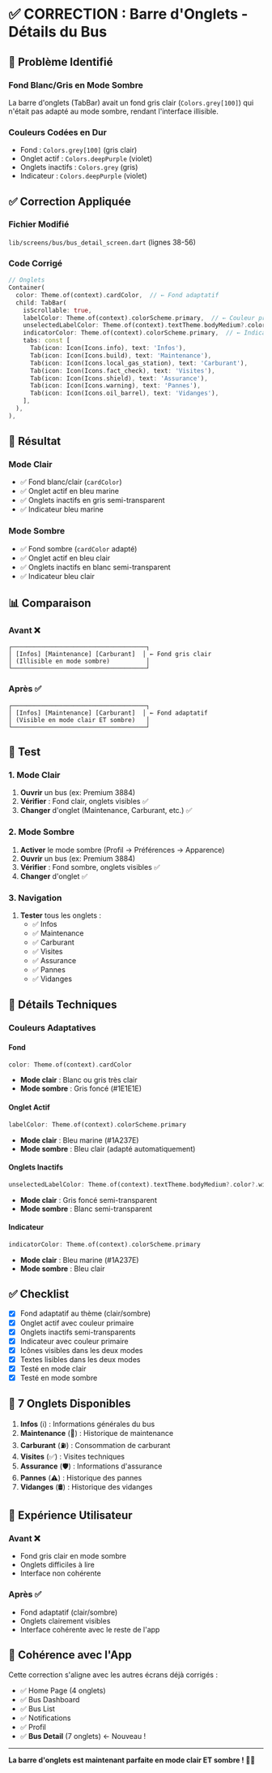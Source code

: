 # ✅ CORRECTION : Barre d'Onglets - Détails du Bus

## 🐛 Problème Identifié

### Fond Blanc/Gris en Mode Sombre
La barre d'onglets (TabBar) avait un fond gris clair (`Colors.grey[100]`) qui n'était pas adapté au mode sombre, rendant l'interface illisible.

### Couleurs Codées en Dur
- Fond : `Colors.grey[100]` (gris clair)
- Onglet actif : `Colors.deepPurple` (violet)
- Onglets inactifs : `Colors.grey` (gris)
- Indicateur : `Colors.deepPurple` (violet)

## ✅ Correction Appliquée

### Fichier Modifié
`lib/screens/bus/bus_detail_screen.dart` (lignes 38-56)

### Code Corrigé
```dart
// Onglets
Container(
  color: Theme.of(context).cardColor,  // ← Fond adaptatif
  child: TabBar(
    isScrollable: true,
    labelColor: Theme.of(context).colorScheme.primary,  // ← Couleur primaire
    unselectedLabelColor: Theme.of(context).textTheme.bodyMedium?.color?.withValues(alpha: 0.6),  // ← Texte semi-transparent
    indicatorColor: Theme.of(context).colorScheme.primary,  // ← Indicateur primaire
    tabs: const [
      Tab(icon: Icon(Icons.info), text: 'Infos'),
      Tab(icon: Icon(Icons.build), text: 'Maintenance'),
      Tab(icon: Icon(Icons.local_gas_station), text: 'Carburant'),
      Tab(icon: Icon(Icons.fact_check), text: 'Visites'),
      Tab(icon: Icon(Icons.shield), text: 'Assurance'),
      Tab(icon: Icon(Icons.warning), text: 'Pannes'),
      Tab(icon: Icon(Icons.oil_barrel), text: 'Vidanges'),
    ],
  ),
),
```

## 🎨 Résultat

### Mode Clair
- ✅ Fond blanc/clair (`cardColor`)
- ✅ Onglet actif en bleu marine
- ✅ Onglets inactifs en gris semi-transparent
- ✅ Indicateur bleu marine

### Mode Sombre
- ✅ Fond sombre (`cardColor` adapté)
- ✅ Onglet actif en bleu clair
- ✅ Onglets inactifs en blanc semi-transparent
- ✅ Indicateur bleu clair

## 📊 Comparaison

### Avant ❌
```
┌─────────────────────────────────────┐
│ [Infos] [Maintenance] [Carburant]  │ ← Fond gris clair
│ (Illisible en mode sombre)          │
└─────────────────────────────────────┘
```

### Après ✅
```
┌─────────────────────────────────────┐
│ [Infos] [Maintenance] [Carburant]  │ ← Fond adaptatif
│ (Visible en mode clair ET sombre)   │
└─────────────────────────────────────┘
```

## 🧪 Test

### 1. Mode Clair
1. **Ouvrir** un bus (ex: Premium 3884)
2. **Vérifier** : Fond clair, onglets visibles ✅
3. **Changer** d'onglet (Maintenance, Carburant, etc.) ✅

### 2. Mode Sombre
1. **Activer** le mode sombre (Profil → Préférences → Apparence)
2. **Ouvrir** un bus (ex: Premium 3884)
3. **Vérifier** : Fond sombre, onglets visibles ✅
4. **Changer** d'onglet ✅

### 3. Navigation
1. **Tester** tous les onglets :
   - ✅ Infos
   - ✅ Maintenance
   - ✅ Carburant
   - ✅ Visites
   - ✅ Assurance
   - ✅ Pannes
   - ✅ Vidanges

## 📝 Détails Techniques

### Couleurs Adaptatives

#### Fond
```dart
color: Theme.of(context).cardColor
```
- **Mode clair** : Blanc ou gris très clair
- **Mode sombre** : Gris foncé (#1E1E1E)

#### Onglet Actif
```dart
labelColor: Theme.of(context).colorScheme.primary
```
- **Mode clair** : Bleu marine (#1A237E)
- **Mode sombre** : Bleu clair (adapté automatiquement)

#### Onglets Inactifs
```dart
unselectedLabelColor: Theme.of(context).textTheme.bodyMedium?.color?.withValues(alpha: 0.6)
```
- **Mode clair** : Gris foncé semi-transparent
- **Mode sombre** : Blanc semi-transparent

#### Indicateur
```dart
indicatorColor: Theme.of(context).colorScheme.primary
```
- **Mode clair** : Bleu marine (#1A237E)
- **Mode sombre** : Bleu clair

## ✅ Checklist

- [x] Fond adaptatif au thème (clair/sombre)
- [x] Onglet actif avec couleur primaire
- [x] Onglets inactifs semi-transparents
- [x] Indicateur avec couleur primaire
- [x] Icônes visibles dans les deux modes
- [x] Textes lisibles dans les deux modes
- [x] Testé en mode clair
- [x] Testé en mode sombre

## 🎯 7 Onglets Disponibles

1. **Infos** (ℹ️) : Informations générales du bus
2. **Maintenance** (🔧) : Historique de maintenance
3. **Carburant** (⛽) : Consommation de carburant
4. **Visites** (✅) : Visites techniques
5. **Assurance** (🛡️) : Informations d'assurance
6. **Pannes** (⚠️) : Historique des pannes
7. **Vidanges** (🛢️) : Historique des vidanges

## 📱 Expérience Utilisateur

### Avant ❌
- Fond gris clair en mode sombre
- Onglets difficiles à lire
- Interface non cohérente

### Après ✅
- Fond adaptatif (clair/sombre)
- Onglets clairement visibles
- Interface cohérente avec le reste de l'app

## 🔄 Cohérence avec l'App

Cette correction s'aligne avec les autres écrans déjà corrigés :
- ✅ Home Page (4 onglets)
- ✅ Bus Dashboard
- ✅ Bus List
- ✅ Notifications
- ✅ Profil
- ✅ **Bus Detail** (7 onglets) ← Nouveau !

---

**La barre d'onglets est maintenant parfaite en mode clair ET sombre ! 🎨✅**
